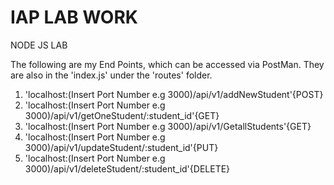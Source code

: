# IAP LAB WORK
NODE JS LAB

The following are my End Points, which can be accessed via PostMan.
They are also in the 'index.js' under the 'routes' folder.

1. 'localhost:(Insert Port Number e.g 3000)/api/v1/addNewStudent'{POST}    
2. 'localhost:(Insert Port Number e.g 3000)/api/v1/getOneStudent/:student_id'{GET}   
3. 'localhost:(Insert Port Number e.g 3000)/api/v1/GetallStudents'{GET}   
4. 'localhost:(Insert Port Number e.g 3000)/api/v1/updateStudent/:student_id'{PUT}   
5. 'localhost:(Insert Port Number e.g 3000)/api/v1/deleteStudent/:student_id'{DELETE}   




